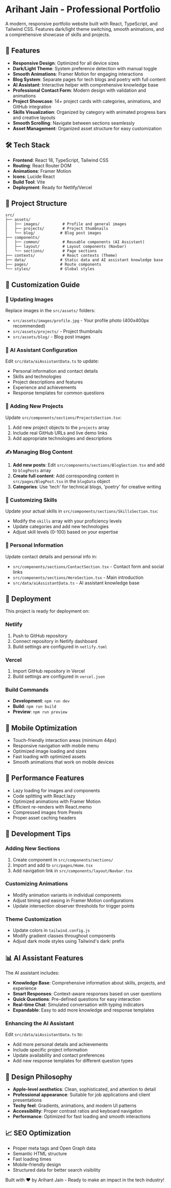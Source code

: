 # Arihant Jain - Professional Portfolio

A modern, responsive portfolio website built with React, TypeScript, and Tailwind CSS. Features dark/light theme switching, smooth animations, and a comprehensive showcase of skills and projects.

## 🚀 Features

- **Responsive Design**: Optimized for all device sizes
- **Dark/Light Theme**: System preference detection with manual toggle
- **Smooth Animations**: Framer Motion for engaging interactions
- **Blog System**: Separate pages for tech blogs and poetry with full content
- **AI Assistant**: Interactive helper with comprehensive knowledge base
- **Professional Contact Form**: Modern design with validation and animations
- **Project Showcase**: 14+ project cards with categories, animations, and GitHub integration
- **Skills Visualization**: Organized by category with animated progress bars and creative layouts
- **Smooth Scrolling**: Navigate between sections seamlessly
- **Asset Management**: Organized asset structure for easy customization

## 🛠 Tech Stack

- **Frontend**: React 18, TypeScript, Tailwind CSS
- **Routing**: React Router DOM
- **Animations**: Framer Motion
- **Icons**: Lucide React
- **Build Tool**: Vite
- **Deployment**: Ready for Netlify/Vercel

## 📁 Project Structure

```
src/
├── assets/
│   ├── images/          # Profile and general images
│   ├── projects/        # Project thumbnails
│   └── blog/           # Blog post images
├── components/
│   ├── common/          # Reusable components (AI Assistant)
│   ├── layout/          # Layout components (Navbar)
│   └── sections/        # Page sections
├── contexts/            # React contexts (Theme)
├── data/               # Static data and AI assistant knowledge base
├── pages/              # Route components
└── styles/             # Global styles
```

## 🎨 Customization Guide

### 📸 Updating Images
Replace images in the `src/assets/` folders:
- `src/assets/images/profile.jpg` - Your profile photo (400x400px recommended)
- `src/assets/projects/` - Project thumbnails
- `src/assets/blog/` - Blog post images

### 🤖 AI Assistant Configuration
Edit `src/data/aiAssistantData.ts` to update:
- Personal information and contact details
- Skills and technologies
- Project descriptions and features
- Experience and achievements
- Response templates for common questions

### 📝 Adding New Projects
Update `src/components/sections/ProjectsSection.tsx`:
1. Add new project objects to the `projects` array
2. Include real GitHub URLs and live demo links
3. Add appropriate technologies and descriptions

### ✍️ Managing Blog Content
1. **Add new posts**: Edit `src/components/sections/BlogSection.tsx` and add to `blogPosts` array
2. **Create full content**: Add corresponding content in `src/pages/BlogPost.tsx` in the `blogData` object
3. **Categories**: Use 'tech' for technical blogs, 'poetry' for creative writing

### 🎨 Customizing Skills
Update your actual skills in `src/components/sections/SkillsSection.tsx`:
- Modify the `skills` array with your proficiency levels
- Update categories and add new technologies
- Adjust skill levels (0-100) based on your expertise

### 🎯 Personal Information
Update contact details and personal info in:
- `src/components/sections/ContactSection.tsx` - Contact form and social links
- `src/components/sections/HeroSection.tsx` - Main introduction
- `src/data/aiAssistantData.ts` - AI assistant knowledge base

## 🚀 Deployment

This project is ready for deployment on:

### Netlify
1. Push to GitHub repository
2. Connect repository in Netlify dashboard
3. Build settings are configured in `netlify.toml`

### Vercel
1. Import GitHub repository in Vercel
2. Build settings are configured in `vercel.json`

### Build Commands
- **Development**: `npm run dev`
- **Build**: `npm run build`
- **Preview**: `npm run preview`

## 📱 Mobile Optimization

- Touch-friendly interaction areas (minimum 44px)
- Responsive navigation with mobile menu
- Optimized image loading and sizes
- Fast loading with optimized assets
- Smooth animations that work on mobile devices

## 🎯 Performance Features

- Lazy loading for images and components
- Code splitting with React.lazy
- Optimized animations with Framer Motion
- Efficient re-renders with React.memo
- Compressed images from Pexels
- Proper asset caching headers

## 🔧 Development Tips

### Adding New Sections
1. Create component in `src/components/sections/`
2. Import and add to `src/pages/Home.tsx`
3. Add navigation link in `src/components/layout/Navbar.tsx`

### Customizing Animations
- Modify animation variants in individual components
- Adjust timing and easing in Framer Motion configurations
- Update intersection observer thresholds for trigger points

### Theme Customization
- Update colors in `tailwind.config.js`
- Modify gradient classes throughout components
- Adjust dark mode styles using Tailwind's dark: prefix

## 📊 AI Assistant Features

The AI assistant includes:
- **Knowledge Base**: Comprehensive information about skills, projects, and experience
- **Smart Responses**: Context-aware responses based on user questions
- **Quick Questions**: Pre-defined questions for easy interaction
- **Real-time Chat**: Simulated conversation with typing indicators
- **Expandable**: Easy to add more knowledge and response templates

### Enhancing the AI Assistant
Edit `src/data/aiAssistantData.ts` to:
- Add more personal details and achievements
- Include specific project information
- Update availability and contact preferences
- Add new response templates for different question types

## 🎨 Design Philosophy

- **Apple-level aesthetics**: Clean, sophisticated, and attention to detail
- **Professional appearance**: Suitable for job applications and client presentations
- **Techy feel**: Gradients, animations, and modern UI patterns
- **Accessibility**: Proper contrast ratios and keyboard navigation
- **Performance**: Optimized for fast loading and smooth interactions

## 📈 SEO Optimization

- Proper meta tags and Open Graph data
- Semantic HTML structure
- Fast loading times
- Mobile-friendly design
- Structured data for better search visibility

Built with ❤️ by Arihant Jain - Ready to make an impact in the tech industry!